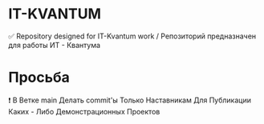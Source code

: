 # IT-KVANTUM
✅ Repository designed for IT-Kvantum work / Репозиторий предназначен для работы ИТ - Квантума

# Просьба
❗ В Ветке main Делать commit'ы Только Наставникам Для Публикации Каких - Либо Демонстрационных Проектов

